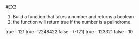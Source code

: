 #EX3


1. Build a function that takes a number and returns a boolean
2. the function will return true if the number is a palindrome.


true - 121
true - 2248422
false - (-121)
true - 123321
false - 10
